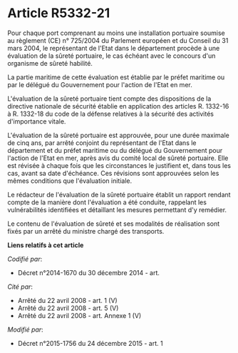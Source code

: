 # Article R5332-21

Pour chaque port comprenant au moins une installation portuaire soumise au règlement (CE) n° 725/2004 du Parlement européen
et du Conseil du 31 mars 2004, le représentant de l'Etat dans le département procède à une évaluation de la sûreté portuaire,
le cas échéant avec le concours d'un organisme de sûreté habilité.

La partie maritime de cette évaluation est établie par le préfet maritime ou par le délégué du Gouvernement pour l'action de
l'Etat en mer.

L'évaluation de la sûreté portuaire tient compte des dispositions de la directive nationale de sécurité établie en
application des articles R. 1332-16 à R. 1332-18 du code de la défense relatives à la sécurité des activités d'importance
vitale.

L'évaluation de la sûreté portuaire est approuvée, pour une durée maximale de cinq ans, par arrêté conjoint du représentant
de l'Etat dans le département et du préfet maritime ou du délégué du Gouvernement pour l'action de l'Etat en mer, après avis
du comité local de sûreté portuaire. Elle est révisée à chaque fois que les circonstances le justifient et, dans tous les
cas, avant sa date d'échéance. Ces révisions sont approuvées selon les mêmes conditions que l'évaluation initiale.

Le rédacteur de l'évaluation de la sûreté portuaire établit un rapport rendant compte de la manière dont l'évaluation a été
conduite, rappelant les vulnérabilités identifiées et détaillant les mesures permettant d'y remédier.

Le contenu de l'évaluation de sûreté et ses modalités de réalisation sont fixés par un arrêté du ministre chargé des
transports.

**Liens relatifs à cet article**

_Codifié par_:

  - Décret n°2014-1670 du 30 décembre 2014 - art.

_Cité par_:

  - Arrêté du 22 avril 2008 - art. 1 (V)
  - Arrêté du 22 avril 2008 - art. 5 (V)
  - Arrêté du 22 avril 2008 - art. Annexe 1 (V)

_Modifié par_:

  - Décret n°2015-1756 du 24 décembre 2015 - art. 1
